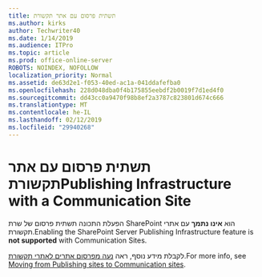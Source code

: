 ```yaml
---
title: תשתית פרסום עם אתר תקשורת
ms.author: kirks
author: Techwriter40
ms.date: 1/14/2019
ms.audience: ITPro
ms.topic: article
ms.prod: office-online-server
ROBOTS: NOINDEX, NOFOLLOW
localization_priority: Normal
ms.assetid: de63d2e1-f053-40ed-ac1a-041ddafefba0
ms.openlocfilehash: 228d048dba0f4b175855eebdf2b0019f7d1ed4f0
ms.sourcegitcommit: dd43cc0a9470f98b8ef2a3787c823801d674c666
ms.translationtype: MT
ms.contentlocale: he-IL
ms.lasthandoff: 02/12/2019
ms.locfileid: "29940268"
---
```

# <a name="publishing-infrastructure-with-a-communication-site"></a><span data-ttu-id="44726-102">תשתית פרסום עם אתר תקשורת</span><span class="sxs-lookup"><span data-stu-id="44726-102">Publishing Infrastructure with a Communication Site</span></span>


<span data-ttu-id="44726-103">הפעלת התכונה תשתית פרסום של שרת SharePoint הוא **אינו נתמך** עם אתרי תקשורת.</span><span class="sxs-lookup"><span data-stu-id="44726-103">Enabling the SharePoint Server Publishing Infrastructure feature is **not supported** with Communication Sites.</span></span> 
  
<span data-ttu-id="44726-104">לקבלת מידע נוסף, ראה [נעה מפרסום אתרים לאתרי תקשורת](https://docs.microsoft.com/sharepoint/publishing-sites-classic-to-modern-experience).</span><span class="sxs-lookup"><span data-stu-id="44726-104">For more info, see [Moving from Publishing sites to Communication sites](https://docs.microsoft.com/sharepoint/publishing-sites-classic-to-modern-experience).</span></span> 
  

